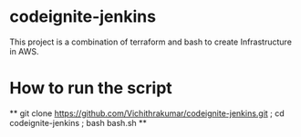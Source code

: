 # codeignite-jenkins

This project is a combination of terraform and bash to create Infrastructure in AWS.

# How to run the script

** git clone https://github.com/Vichithrakumar/codeignite-jenkins.git ; cd codeignite-jenkins ; bash bash.sh **